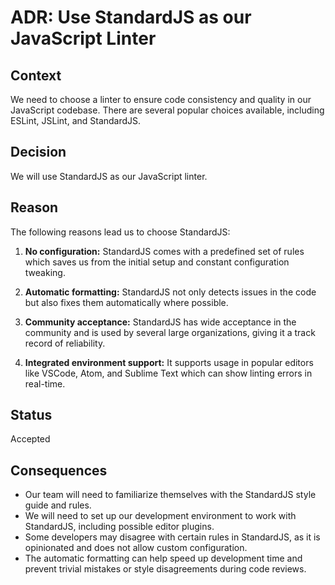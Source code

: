 # ADR: Use StandardJS as our JavaScript Linter

## Context
We need to choose a linter to ensure code consistency and quality in our JavaScript codebase. There are several popular choices available, including ESLint, JSLint, and StandardJS.

## Decision

We will use StandardJS as our JavaScript linter.

## Reason

The following reasons lead us to choose StandardJS:

1. **No configuration:** StandardJS comes with a predefined set of rules which saves us from the initial setup and constant configuration tweaking.

2. **Automatic formatting:** StandardJS not only detects issues in the code but also fixes them automatically where possible.

3. **Community acceptance:** StandardJS has wide acceptance in the community and is used by several large organizations, giving it a track record of reliability.

4. **Integrated environment support:** It supports usage in popular editors like VSCode, Atom, and Sublime Text which can show linting errors in real-time.

## Status

Accepted

## Consequences

- Our team will need to familiarize themselves with the StandardJS style guide and rules.
- We will need to set up our development environment to work with StandardJS, including possible editor plugins.
- Some developers may disagree with certain rules in StandardJS, as it is opinionated and does not allow custom configuration.
- The automatic formatting can help speed up development time and prevent trivial mistakes or style disagreements during code reviews.
